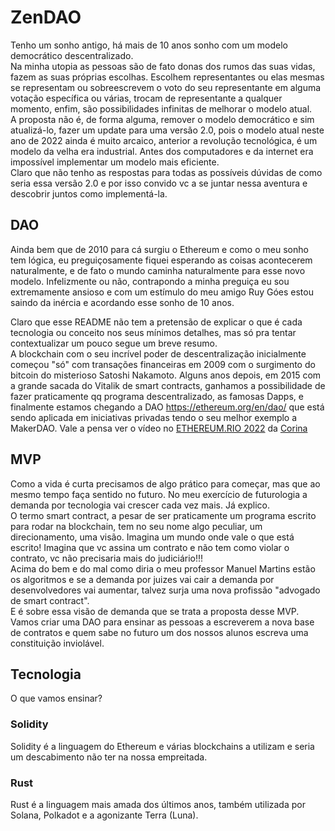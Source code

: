 # ZenDAO

Tenho um sonho antigo, há mais de 10 anos sonho com um modelo democrático descentralizado.  
Na minha utopia as pessoas são de fato donas dos rumos das suas vidas, fazem as suas próprias escolhas. Escolhem representantes ou elas mesmas se representam ou sobreescrevem o voto do seu representante em alguma votação específica ou várias, trocam de representante a qualquer momento, enfim, são possibilidades infinitas de melhorar o modelo atual.  
A proposta não é, de forma alguma, remover o modelo democrático e sim atualizá-lo, fazer um update para uma versão 2.0, pois o modelo atual neste ano de 2022 ainda é muito arcaico, anterior a revolução tecnológica, é um modelo da velha era industrial.
Antes dos computadores e da internet era impossível implementar um modelo mais eficiente.  
Claro que não tenho as respostas para todas as possíveis dúvidas de como seria essa versão 2.0 e por isso convido vc a se juntar nessa aventura e descobrir juntos como implementá-la.

## DAO

Ainda bem que de 2010 para cá surgiu o Ethereum e como o meu sonho tem lógica, eu preguiçosamente fiquei esperando as coisas acontecerem naturalmente, e de fato o mundo caminha naturalmente para esse novo modelo. Infelizmente ou não, contrapondo a minha preguiça eu sou extremamente ansioso e com um estímulo do meu amigo Ruy Góes estou saindo da inércia e acordando esse sonho de 10 anos.  

Claro que esse README não tem a pretensão de explicar o que é cada tecnologia ou conceito nos seus mínimos detalhes, mas só pra tentar contextualizar um pouco segue um breve resumo.  
A blockchain com o seu incrível poder de descentralização inicialmente começou "só" com transações financeiras em 2009 com o surgimento do bitcoin do misterioso Satoshi Nakamoto. Alguns anos depois, em 2015 com a grande sacada do Vitalik de smart contracts, ganhamos a possibilidade de fazer praticamente qq programa descentralizado, as famosas Dapps, e finalmente estamos chegando a DAO https://ethereum.org/en/dao/ que está sendo aplicada em iniciativas privadas tendo o seu melhor exemplo a MakerDAO. Vale a pensa ver o vídeo no [ETHEREUM.RIO 2022](https://youtu.be/J9e26DmThwc?t=21797) da [Corina](https://twitter.com/0xCorina)

## MVP

Como a vida é curta precisamos de algo prático para começar, mas que ao mesmo tempo faça sentido no futuro. No meu exercício de futurologia a demanda por tecnologia vai crescer cada vez mais. Já explico.  
O termo smart contract, a pesar de ser praticamente um programa escrito para rodar na blockchain, tem no seu nome algo peculiar, um direcionamento, uma visão. Imagina um mundo onde vale o que está escrito! Imagina que vc assina um contrato e não tem como violar o contrato, vc não precisaria mais do judiciário!!!  
Acima do bem e do mal como diria o meu professor Manuel Martins estão os algoritmos e se a demanda por juizes vai cair a demanda por desenvolvedores vai aumentar, talvez surja uma nova profissão "advogado de smart contract".  
E é sobre essa visão de demanda que se trata a proposta desse MVP. Vamos criar uma DAO para ensinar as pessoas a escreverem a nova base de contratos e quem sabe no futuro um dos nossos alunos escreva uma constituição inviolável.

## Tecnologia

O que vamos ensinar?

### Solidity
Solidity é a linguagem do Ethereum e várias blockchains a utilizam e seria um descabimento não ter na nossa empreitada.
### Rust
Rust é a linguagem mais amada dos últimos anos, também utilizada por Solana, Polkadot e a agonizante Terra (Luna).
